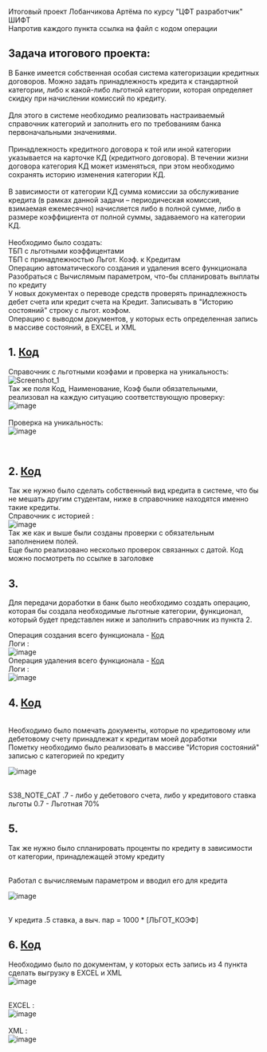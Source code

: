 Итоговый проект Лобанчикова Артёма по курсу "ЦФТ разработчик" ШИФТ<br>
Напротив каждого пункта ссылка на файл с кодом операции

## Задача итогового проекта:
В Банке имеется собственная особая система категоризации кредитных договоров. Можно задать принадлежность кредита к стандартной категории, либо к какой-либо льготной категории, которая определяет скидку при начислении комиссий по кредиту.
<br><br>
Для этого в системе необходимо реализовать настраиваемый справочник категорий и заполнить его по требованиям банка первоначальными значениями.
<br><br>
Принадлежность кредитного договора к той или иной категории указывается на карточке КД (кредитного договора). В течении жизни договора категория КД может изменяться, при этом необходимо сохранять историю изменения категории КД.
<br><br>
В зависимости от категории КД сумма комиссии за обслуживание кредита (в рамках данной задачи – периодическая комиссия, взимаемая ежемесячно) начисляется либо в полной сумме, либо в размере коэффициента от полной суммы, задаваемого на категории КД.
<br><br>
Необходимо было создать:<br>
ТБП с льготными коэффицентами<br>
ТБП с принадлежностью Льгот. Коэф. к Кредитам<br>
Операцию автоматического создания и удаления всего функционала<br>
Разобраться с Вычислямым параметром, что-бы спланировать выплаты по кредиту<br>
У новых документах о переводе средств проверять принадлежность дебет счета или кредит счета на Кредит. Записывать в "Историю состояний" строку с льгот. коэфом.<br>
Операцию с выводом документов, у которых есть определенная запись в массиве состояний, в EXCEL и XML<br>


## 1. <a href="https://github.com/phello57/cftdevelop/blob/main/S38_KREDIT_LOAN/NEW_AUTO.plp">Код<a/> 
Справочник с льготными коэфами и проверка на уникальность:<br>
![Screenshot_1](https://user-images.githubusercontent.com/103268341/214564517-2c363cd0-33ad-4d4c-a2e8-8dcc0329a783.png)
<br>
Так же поля Код, Наименование, Коэф были обязательными, реализовал на каждую ситуацию соответствующую проверку:
<br>![image](https://user-images.githubusercontent.com/103268341/214564160-b1c90832-9488-4958-aa62-6cf54c8e3f70.png)
<br><br>
Проверка на уникальность:
<br>![image](https://user-images.githubusercontent.com/103268341/214564877-879c455f-5fb0-4d7a-ab1b-34ab70529cde.png)

<br>

## 2. <a href="https://github.com/phello57/cftdevelop/blob/main/S38_KREDIT_INFO/NEW_AUTO.plp">Код<a/> 
Так же нужно было сделать собственный вид кредита в системе, что бы не мешать другим студентам, ниже в справочнике находятся именно такие кредиты.
<br>Справочник с историей :
<br>![image](https://user-images.githubusercontent.com/103268341/214565714-c971a9e9-614f-4dca-bf5b-199216cef0b4.png)
<br> Так же как и выше были созданы проверки с обязательным заполнением полей. 
<br> Еще было реализовано несколько проверок связанных с датой. Код можно посмотреть по ссылке в заголовке

## 3.
  Для передачи доработки в банк было необходимо создать операцию, которая бы создала необходимые льготные категории, функционал, который будет представлен ниже и заполнить справочник из пункта 2.
  <br>
 
 Операция создания всего функционала -  <a href="https://github.com/phello57/cftdevelop/blob/main/CONV_57/U20221127_S38_01.plp">Код<a/>
  <br>
  Логи :
  <br>
  ![image](https://user-images.githubusercontent.com/103268341/214572145-a40ce493-758e-4b0e-802e-b60a98e62c6e.png)
<br>
Операция удаления всего функционала -  <a href="https://github.com/phello57/cftdevelop/blob/main/CONV_57/U20221228_S38_D.plp">Код<a/>
   <br>
  Логи :
  <br>
![image](https://user-images.githubusercontent.com/103268341/214572209-9e66c0d6-07af-463b-81a0-5acb752ce00b.png)
<br>

  
  
## 4. <a href="https://github.com/phello57/cftdevelop/blob/main/MAIN_DOCUM/S38_MARKING_L.plp">Код<a/> 
<br>
Необходимо было помечать документы, которые по кредитовому или дебетовому счету принадлежат к кредитам моей доработки
<br>
Пометку необходимо было реализовать в массиве "История состояний" записью с категорией по кредиту
<br>
  
![image](https://user-images.githubusercontent.com/103268341/214574190-85245b42-a9bd-496c-9960-73bc05254883.png)

<br>
S38_NOTE_CAT .7 - либо у дебетового счета, либо у кредитового ставка льготы 0.7 - Льготная 70%
<br>

## 5.
Так же нужно было спланировать проценты по кредиту в зависимости от категории, принадлежащей этому кредиту
  
<br>
Работал с вычисляемым параметром и вводил его для кредита
<br>

![image](https://user-images.githubusercontent.com/103268341/214580653-32052534-1d3b-4fa7-b28d-e1eed8381fe3.png)

<br>
У кредита .5 ставка, а выч. пар = 1000 * [ЛЬГОТ_КОЭФ]

<br>
  
## 6. <a href="https://github.com/phello57/cftdevelop/blob/main/MAIN_DOCUM/S38_EXPORT_L_2.plp">Код<a/>
Необходимо было по документам, у которых есть запись из 4 пункта сделать выгрузку в EXCEL и XML
<br>
![image](https://user-images.githubusercontent.com/103268341/214581797-ba63d304-4e06-431f-9b0d-9625ca3733d4.png)

<br>EXCEL :
<br>
![image](https://user-images.githubusercontent.com/103268341/214582401-89c60d88-fc9d-4289-887d-41b8f488459a.png)
<br>
<br>XML :
<br>
![image](https://user-images.githubusercontent.com/103268341/214582689-450af7e8-6cfc-42c3-9a23-40e4b539e7af.png)
<br>
  
<br>
